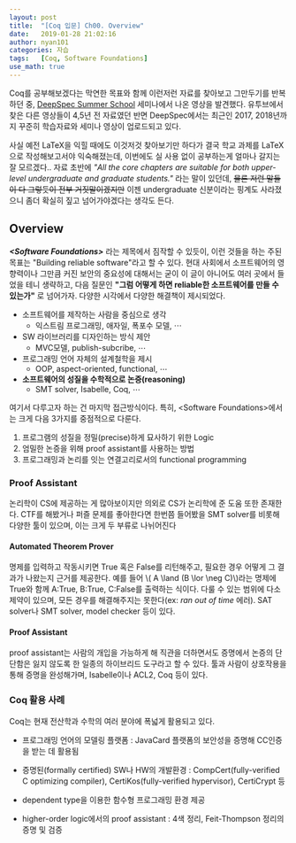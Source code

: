 ```yaml
---
layout: post
title:  "[Coq 입문] Ch00. Overview"
date:   2019-01-28 21:02:16
author: nyan101
categories: 자습
tags:	[Coq, Software Foundations]
use_math: true
---
```


Coq를 공부해보겠다는 막연한 목표와 함께 이런저런 자료를 찾아보고 그만두기를 반복하던 중, [DeepSpec Summer School](https://deepspec.org/event/dsss18/) 세미나에서 나온 영상을 발견했다. 유투브에서 찾은 다른 영상들이 4,5년 전 자료였던 반면 DeepSpec에서는 최근인 2017, 2018년까지 꾸준히 학습자료와 세미나 영상이 업로드되고 있다.

사실 예전 LaTeX을 익힐 때에도 이것저것 찾아보기만 하다가 결국 학교 과제를 LaTeX으로 작성해보고서야 익숙해졌는데, 이번에도 실 사용 없이 공부하는게 얼마나 갈지는 잘 모르겠다.. 자료 초반에 _"All the core chapters are suitable for both upper-level undergraduate and graduate students."_ 라는 말이 있던데, ~~물론 저런 말들이 다 그렇듯이 전부 거짓말이겠지만~~ 이젠 undergraduate 신분이라는 핑계도 사라졌으니 좀더 확실히 짚고 넘어가야겠다는 생각도 든다.



## Overview

_**\<Software Foundations\>**_ 라는 제목에서 짐작할 수 있듯이, 이런 것들을 하는 주된 목표는 "Building reliable software"라고 할 수 있다. 현대 사회에서 소프트웨어의 영향력이나 그만큼 커진 보안의 중요성에 대해서는 굳이 이 글이 아니어도 여러 곳에서 들었을 테니 생략하고, 다음 질문인 **"그럼 어떻게 하면 reliable한 소프트웨어를 만들 수 있는가"** 로 넘어가자. 다양한 시각에서 다양한 해결책이 제시되었다.

* 소프트웨어를 제작하는 사람을 중심으로 생각
  * 익스트림 프로그래밍, 애자일, 폭포수 모델,  ⋯
* SW 라이브러리를 디자인하는 방식 제안
  * MVC모델, publish-subcribe, ⋯
* 프로그래밍 언어 자체의 설계철학을 제시
  * OOP, aspect-oriented, functional, ⋯
* **소프트웨어의 성질을 수학적으로 논증(reasoning)**
  * SMT solver, Isabelle, Coq, ⋯

여기서 다루고자 하는 건 마지막 접근방식이다. 특히, \<Software Foundations\>에서는 크게 다음 3가지를 중점적으로 다룬다.

1. 프로그램의 성질을 정밀(precise)하게 묘사하기 위한 Logic
2. 엄밀한 논증을 위해 proof assistant를 사용하는 방법
3. 프로그래밍과 논리를 잇는 연결고리로서의 functional programming



### Proof Assistant

논리학이 CS에 제공하는 게 많아보이지만 의외로 CS가 논리학에 준 도움 또한 존재한다. CTF를 해봤거나 퍼즐 문제를 좋아한다면 한번쯤 들어봤을 SMT solver를 비롯해 다양한 툴이 있으며, 이는 크게 두 부류로 나뉘어진다

#### Automated Theorem Prover

명제를 입력하고 작동시키면 True 혹은 False를 리턴해주고, 필요한 경우 어떻게 그 결과가 나왔는지 근거를 제공한다. 예를 들어 \\( A \\land (B \\lor \\neg C)\\)라는 명제에 True와 함께 A:True, B:True, C:False를 출력하는 식이다. 다룰 수 있는 범위에 다소 제약이 있으며, 모든 경우를 해결해주지는 못한다(ex: _ran out of time_ 에러).  SAT solver나 SMT solver, model checker 등이 있다.

#### Proof Assistant

proof assistant는 사람의 개입을 가능하게 해 직관을 더하면서도 증명에서 논증의 단단함은 잃지 않도록 한 일종의 하이브리드 도구라고 할 수 있다. 툴과 사람이 상호작용을 통해 증명을 완성해가며, Isabelle이나 ACL2, Coq 등이 있다.



### Coq 활용 사례

Coq는 현재 전산학과 수학의 여러 분야에 폭넓게 활용되고 있다.

* 프로그래밍 언어의 모델링 플랫폼
  : JavaCard 플랫폼의 보안성을 증명해 CC인증을 받는 데 활용됨

* 증명된(formally certified) SW나 HW의 개발환경
  : CompCert(fully-verified C optimizing compiler), CertiKos(fully-verified hypervisor), CertiCrypt 등

* dependent type을 이용한 함수형 프로그래밍 환경 제공

* higher-order logic에서의 proof assistant
  : 4색 정리, Feit-Thompson 정리의 증명 및 검증
